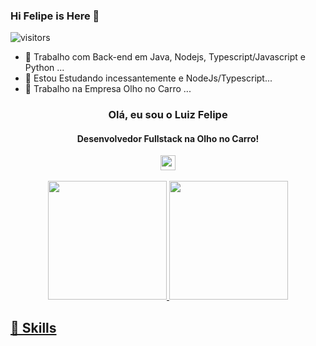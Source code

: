 
### Hi Felipe is Here 👋

![visitors](https://visitor-badge.glitch.me/badge?page_id=page.id&left_color=green&right_color=red)
- 🔭 Trabalho com Back-end em Java, Nodejs, Typescript/Javascript e Python ...
- 🌱 Estou Estudando incessantemente e NodeJs/Typescript...
- 👯 Trabalho na Empresa Olho no Carro ...


<div align="center">
  
  ### Olá, eu sou o Luiz Felipe
  
  #### Desenvolvedor Fullstack na Olho no Carro!

</div>

<div align="center">
<a href="https://www.linkedin.com/in/felipe-lipee/" >
<img height="24px" src="https://img.shields.io/badge/-LinkedIn-%230077B5?style=for-the-badge&logo=linkedin&logoColor=white" />
</a>
</div>

<br />

<div align="center">
  <a href="https://github.com/LiiPeee">
  <img height="190em" src="https://github-readme-stats.vercel.app/api?username=LiiPeee&show_icons=true&theme=dracula&include_all_commits=true&count_private=true" />
  <img height="190em" src="https://github-readme-stats.vercel.app/api/top-langs/?username=LiiPeee&layout=compact&langs_count=7&theme=dark" />
</div>
  
## 🚀 Skills


  
 
